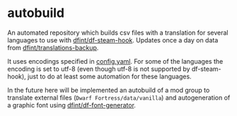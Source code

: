 # autobuild

An automated repository which builds csv files with a translation for several languages to use with [dfint/df-steam-hook](https://github.com/dfint/df-steam-hook). Updates once a day on data from [dfint/translations-backup](https://github.com/dfint/translations-backup).

It uses encodings specified in [config.yaml](config.yaml). For some of the languages the encoding is set to utf-8 (even though utf-8 is not supported by df-steam-hook), just to do at least some automation for these languages.

In the future here will be implemented an autobuild of a mod group to translate external files (`Dwarf Fortress/data/vanilla`) and autogeneration of a graphic font using [dfint/df-font-generator](https://github.com/dfint/df-font-generator).

